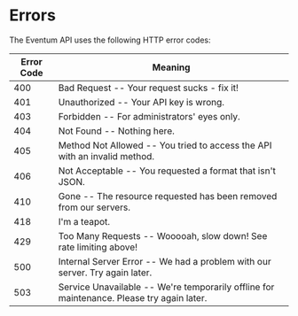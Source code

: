 # Errors

The Eventum API uses the following HTTP error codes:


Error Code | Meaning
---------- | -------
400 | Bad Request -- Your request sucks - fix it!
401 | Unauthorized -- Your API key is wrong.
403 | Forbidden -- For administrators' eyes only.
404 | Not Found -- Nothing here.
405 | Method Not Allowed -- You tried to access the API with an invalid method.
406 | Not Acceptable -- You requested a format that isn't JSON.
410 | Gone -- The resource requested has been removed from our servers.
418 | I'm a teapot.
429 | Too Many Requests -- Wooooah, slow down! See rate limiting above!
500 | Internal Server Error -- We had a problem with our server. Try again later.
503 | Service Unavailable -- We're temporarily offline for maintenance. Please try again later.
